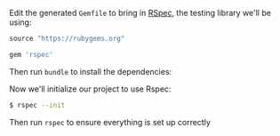 Edit the generated `Gemfile` to bring in [RSpec](http://rspec.info/), the testing library we'll be using:

```ruby
source "https://rubygems.org"

gem 'rspec'
```

Then run `bundle` to install the dependencies:

Now we'll initialize our project to use Rspec:

```sh
$ rspec --init
```

Then run `rspec` to ensure everything is set up correctly

